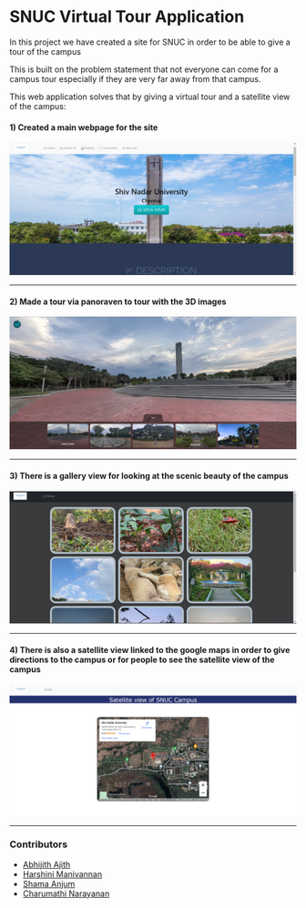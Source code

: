 # SNUC Virtual Tour Application

In this project we have created a site for SNUC in order to be able to give a tour of the campus

This is built on the problem statement that not everyone can come for a campus tour
especially if they are very far away from that campus.

This web application solves that by giving a virtual tour and a satellite view of the campus:

#### 1) Created a main webpage for the site
![](Project_img/mainsite.png)
- - - -
#### 2) Made a tour via panoraven to tour with the 3D images
![](Project_img/Toursite.png)
- - - -
#### 3) There is a gallery view for looking at the scenic beauty of the campus
![](Project_img/Gallery_site.png)
- - - -
#### 4) There is also a satellite view linked to the google maps in order to give directions to the campus or for people to see the satellite view of the campus
![](Project_img/S_viewsite.png)
- - - -
### Contributors
* [Abhijith Ajith](https://github.com/AAbhijithA)
* [Harshini Manivannan](https://github.com/harshini1203)
* [Shama Anjum](https://github.com/yugen-21)
* [Charumathi Narayanan](https://github.com/Char325)
